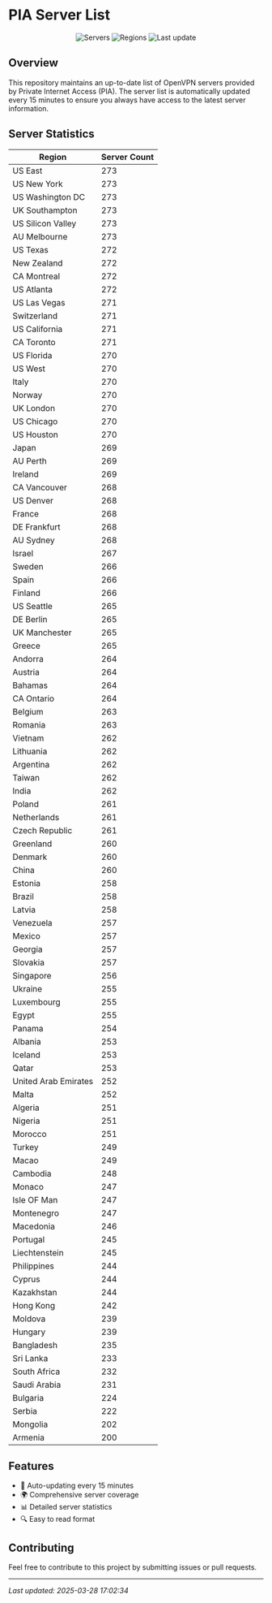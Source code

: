 # PIA Server List

<div align="center">

![Servers](https://img.shields.io/badge/servers-24,974-blue)
![Regions](https://img.shields.io/badge/regions-97-blue)
![Last update](https://img.shields.io/badge/Last_Updated-March_28_2025_12:02_EST-blue)

</div>

## Overview
This repository maintains an up-to-date list of OpenVPN servers provided by Private Internet Access (PIA). The server list is automatically updated every 15 minutes to ensure you always have access to the latest server information.

## Server Statistics
| Region | Server Count |
|--------|--------------|
| US East                        | 273          |
| US New York                    | 273          |
| US Washington DC               | 273          |
| UK Southampton                 | 273          |
| US Silicon Valley              | 273          |
| AU Melbourne                   | 273          |
| US Texas                       | 272          |
| New Zealand                    | 272          |
| CA Montreal                    | 272          |
| US Atlanta                     | 272          |
| US Las Vegas                   | 271          |
| Switzerland                    | 271          |
| US California                  | 271          |
| CA Toronto                     | 271          |
| US Florida                     | 270          |
| US West                        | 270          |
| Italy                          | 270          |
| Norway                         | 270          |
| UK London                      | 270          |
| US Chicago                     | 270          |
| US Houston                     | 270          |
| Japan                          | 269          |
| AU Perth                       | 269          |
| Ireland                        | 269          |
| CA Vancouver                   | 268          |
| US Denver                      | 268          |
| France                         | 268          |
| DE Frankfurt                   | 268          |
| AU Sydney                      | 268          |
| Israel                         | 267          |
| Sweden                         | 266          |
| Spain                          | 266          |
| Finland                        | 266          |
| US Seattle                     | 265          |
| DE Berlin                      | 265          |
| UK Manchester                  | 265          |
| Greece                         | 265          |
| Andorra                        | 264          |
| Austria                        | 264          |
| Bahamas                        | 264          |
| CA Ontario                     | 264          |
| Belgium                        | 263          |
| Romania                        | 263          |
| Vietnam                        | 262          |
| Lithuania                      | 262          |
| Argentina                      | 262          |
| Taiwan                         | 262          |
| India                          | 262          |
| Poland                         | 261          |
| Netherlands                    | 261          |
| Czech Republic                 | 261          |
| Greenland                      | 260          |
| Denmark                        | 260          |
| China                          | 260          |
| Estonia                        | 258          |
| Brazil                         | 258          |
| Latvia                         | 258          |
| Venezuela                      | 257          |
| Mexico                         | 257          |
| Georgia                        | 257          |
| Slovakia                       | 257          |
| Singapore                      | 256          |
| Ukraine                        | 255          |
| Luxembourg                     | 255          |
| Egypt                          | 255          |
| Panama                         | 254          |
| Albania                        | 253          |
| Iceland                        | 253          |
| Qatar                          | 253          |
| United Arab Emirates           | 252          |
| Malta                          | 252          |
| Algeria                        | 251          |
| Nigeria                        | 251          |
| Morocco                        | 251          |
| Turkey                         | 249          |
| Macao                          | 249          |
| Cambodia                       | 248          |
| Monaco                         | 247          |
| Isle OF Man                    | 247          |
| Montenegro                     | 247          |
| Macedonia                      | 246          |
| Portugal                       | 245          |
| Liechtenstein                  | 245          |
| Philippines                    | 244          |
| Cyprus                         | 244          |
| Kazakhstan                     | 244          |
| Hong Kong                      | 242          |
| Moldova                        | 239          |
| Hungary                        | 239          |
| Bangladesh                     | 235          |
| Sri Lanka                      | 233          |
| South Africa                   | 232          |
| Saudi Arabia                   | 231          |
| Bulgaria                       | 224          |
| Serbia                         | 222          |
| Mongolia                       | 202          |
| Armenia                        | 200          |

## Features
- 🔄 Auto-updating every 15 minutes
- 🌍 Comprehensive server coverage
- 📊 Detailed server statistics
- 🔍 Easy to read format

## Contributing
Feel free to contribute to this project by submitting issues or pull requests.

---
*Last updated: 2025-03-28 17:02:34*